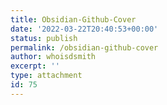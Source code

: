 ```yaml
---
title: Obsidian-Github-Cover
date: '2022-03-22T20:40:53+00:00'
status: publish
permalink: /obsidian-github-cover
author: whoisdsmith
excerpt: ''
type: attachment
id: 75
---
```

<!DOCTYPE html PUBLIC "-//W3C//DTD HTML 4.0 Transitional//EN" "http://www.w3.org/TR/REC-html40/loose.dtd">
<?xml encoding="UTF-8">
